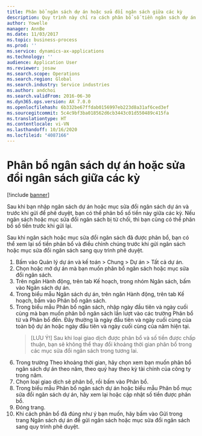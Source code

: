 ```yaml
---
title: Phân bổ ngân sách dự án hoặc sửa đổi ngân sách giữa các kỳ
description: Quy trình này chỉ ra cách phân bổ số tiền ngân sách dự án giữa các kỳ.
author: Yowelle
manager: AnnBe
ms.date: 11/03/2017
ms.topic: business-process
ms.prod: ''
ms.service: dynamics-ax-applications
ms.technology: ''
audience: Application User
ms.reviewer: josaw
ms.search.scope: Operations
ms.search.region: Global
ms.search.industry: Service industries
ms.author: andchoi
ms.search.validFrom: 2016-06-30
ms.dyn365.ops.version: AX 7.0.0
ms.openlocfilehash: 6b332be67ffdab0156997eb223d8a31af6ced3ef
ms.sourcegitcommit: 5c4c9bf3ba018562d6cb3443c01d550489c415fa
ms.translationtype: HT
ms.contentlocale: vi-VN
ms.lasthandoff: 10/16/2020
ms.locfileid: "4087166"
---
```

# <a name="allocate-a-project-budget-or-budget-revision-across-periods"></a>Phân bổ ngân sách dự án hoặc sửa đổi ngân sách giữa các kỳ

[!include [banner](../../includes/banner.md)]

Sau khi bạn nhập ngân sách dự án hoặc mục sửa đổi ngân sách dự án và trước khi gửi để phê duyệt, bạn có thể phân bổ số tiền này giữa các kỳ. Nếu ngân sách hoặc mục sửa đổi ngân sách bị từ chối, thì bạn cũng có thể phân bổ số tiền trước khi gửi lại. 

Sau khi ngân sách hoặc mục sửa đổi ngân sách đã được phân bổ, bạn có thể xem lại số tiền phân bổ và điều chỉnh chúng trước khi gửi ngân sách hoặc mục sửa đổi ngân sách sang quy trình phê duyệt. 

1. Bấm vào Quản lý dự án và kế toán > Chung > Dự án > Tất cả dự án. 
2. Chọn hoặc mở dự án mà bạn muốn phân bổ ngân sách hoặc mục sửa đổi ngân sách. 
3. Trên ngăn Hành động, trên tab Kế hoạch, trong nhóm Ngân sách, bấm vào Ngân sách dự án. 
4. Trong biểu mẫu Ngân sách dự án, trên ngăn Hành động, trên tab Kế hoạch, bấm vào Phân bổ ngân sách. 
5. Trong biểu mẫu Phân bổ ngân sách, nhập ngày đầu tiên và ngày cuối cùng mà bạn muốn phân bổ ngân sách lần lượt vào các trường Phân bổ từ và Phân bổ đến. Đây thường là ngày đầu tiên và ngày cuối cùng của toàn bộ dự án hoặc ngày đầu tiên và ngày cuối cùng của năm hiện tại.  
   > [LƯU Ý!] Sau khi loại giao dịch được phân bổ và số tiền được chấp thuận, bạn sẽ không thể thay đổi khoảng thời gian phân bổ trong các mục sửa đổi ngân sách trong tương lai. 
6. Trong trường Theo khoảng thời gian, hãy chọn xem bạn muốn phân bổ ngân sách dự án theo năm, theo quý hay theo kỳ tài chính của công ty trong năm.
7. Chọn loại giao dịch sẽ phân bổ, rồi bấm vào Phân bổ. 
8. Trong biểu mẫu Phân bổ ngân sách dự án hoặc biểu mẫu Phân bổ mục sửa đổi ngân sách dự án, hãy xem lại hoặc cập nhật số tiền được phân bổ. 
9. Đóng trang.
10. Khi cách phân bổ đã đúng như ý bạn muốn, hãy bấm vào Gửi trong trang Ngân sách dự án để gửi ngân sách hoặc mục sửa đổi ngân sách sang quy trình phê duyệt.  


